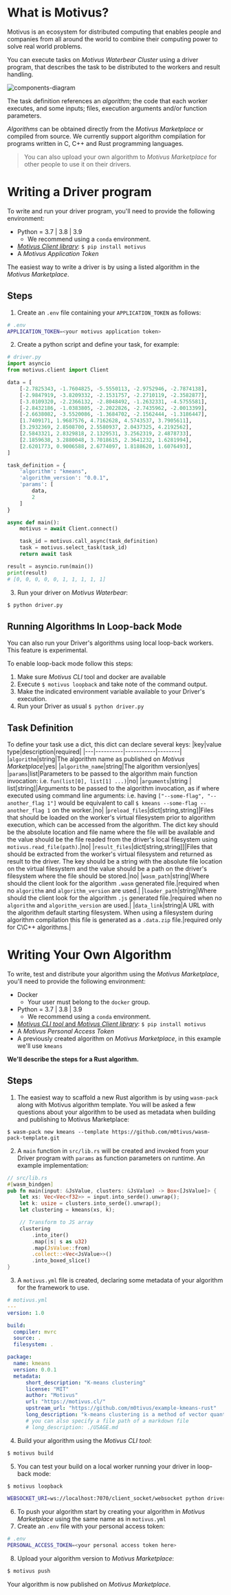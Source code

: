 # What is Motivus?
Motivus is an ecosystem for distributed computing that enables people and companies from all around the world to combine their computing power to solve real world problems.

You can execute tasks on *Motivus Waterbear Cluster* using a driver program, that describes the task to be distributed to the workers and result handling.

![components-diagram](https://motivus.cl/components-diagram.png "Components diagram")

The task definition references an *algorithm*; the code that each worker executes, and some inputs; files, execution arguments and/or function parameters.

*Algorithms* can be obtained directly from the *Motivus Marketplace* or compiled from source. We currently support algorithm compilation for programs written in C, C++ and Rust programming languages.

> You can also upload your own algorithm to *Motivus Marketplace* for other people to use it on their drivers.

# Writing a Driver program
To write and run your driver program, you'll need to provide the following environment:
* Python = 3.7 | 3.8 | 3.9
    * We recommend using a `conda` environment.
* [*Motivus Client library*](https://pypi.org/project/motivus/): `$ pip install motivus`
* A *Motivus Application Token*

The easiest way to write a driver is by using a listed algorithm in the *Motivus Marketplace*.

## Steps
1. Create an `.env` file containing your `APPLICATION_TOKEN` as follows:
```sh
# .env
APPLICATION_TOKEN=<your motivus application token>
```
2. Create a python script and define your task, for example:

```python
# driver.py
import asyncio
from motivus.client import Client

data = [
    [-2.7825343, -1.7604825, -5.5550113, -2.9752946, -2.7874138],
    [-2.9847919, -3.8209332, -2.1531757, -2.2710119, -2.3582877],
    [-3.0109320, -2.2366132, -2.8048492, -1.2632331, -4.5755581],
    [-2.8432186, -1.0383805, -2.2022826, -2.7435962, -2.0013399],
    [-2.6638082, -3.5520086, -1.3684702, -2.1562444, -1.3186447],
    [1.7409171, 1.9687576, 4.7162628, 4.5743537, 3.7905611],
    [3.2932369, 2.8508700, 2.5580937, 2.0437325, 4.2192562],
    [2.5843321, 2.8329818, 2.1329531, 3.2562319, 2.4878733],
    [2.1859638, 3.2880048, 3.7018615, 2.3641232, 1.6281994],
    [2.6201773, 0.9006588, 2.6774097, 1.8188620, 1.6076493],
]

task_definition = {
    'algorithm': "kmeans",
    'algorithm_version': "0.0.1",
    'params': [
        data,
        2
    ]
}

async def main():
    motivus = await Client.connect()

    task_id = motivus.call_async(task_definition)
    task = motivus.select_task(task_id)
    return await task

result = asyncio.run(main())
print(result)
# [0, 0, 0, 0, 0, 1, 1, 1, 1, 1]
```

3. Run your driver on *Motivus Waterbear*: 
```sh
$ python driver.py
```

## Running Algorithms In Loop-back Mode
You can also run your Driver's algorithms using local loop-back workers. This feature is experimental.

To enable loop-back mode follow this steps:
1. Make sure *Motivus CLI* tool and docker are available
1. Execute `$ motivus loopback` and take note of the command output.
1. Make the indicated environment variable available to your Driver's execution.
1. Run your Driver as usual `$ python driver.py`

## Task Definition
To define your task use a dict, this dict can declare several keys:
|key|value type|description|required|
|---|----------|-----------|--------|
|`algorithm`|string|The algorithm name as published on *Motivus Marketplace*|yes|
|`algorithm_name`|string|The algorithm version|yes|
|`params`|list|Parameters to be passed to the algorithm main function invocation: i.e. `fun(list[0], list[1] ...)`|no|
|`arguments`|string \| list[string]|Arguments to be passed to the algorithm invocation, as if where executed using command line arguments: i.e. having `["--some-flag", "--another_flag 1"]` would be equivalent to call `$ kmeans --some-flag --another_flag 1` on the worker.|no|
|`preload_files`|dict[string,string]|Files that should be loaded on the worker's virtual filesystem prior to algorithm execution, which can be accessed from the algorithm. The dict key should be the absolute location and file name where the file will be available and the value should be the file readed from the driver's local filesystem using `motivus.read_file(path)`.|no|
|`result_files`|dict[string,string]]|Files that should be extracted from the worker's virtual filesystem and returned as result to the driver. The key should be a string with the absolute file location on the virtual filesystem and the value should be a path on the driver's filesystem where the file should be stored.|no|
|`wasm_path`|string|Where should the client look for the algorithm `.wasm` generated file.|required when no `algorithm` and `algorithm_version` are used.|
|`loader_path`|string|Where should the client look for the algorithm `.js` generated file.|required when no `algorithm` and `algorithm_version` are used.|
|`data_link`|string|A URL with the algorithm default starting filesystem. When using a filesystem during algorithm compilation this file is generated as a `.data.zip` file.|required only for C\C++ algorithms.|

# Writing Your Own Algorithm
To write, test and distribute your algorithm using the *Motivus Marketplace*, you'll need to provide the following environment:
* Docker
    * Your user must belong to the `docker` group.
* Python = 3.7 | 3.8 | 3.9
    * We recommend using a `conda` environment.
* [*Motivus CLI tool* and *Motivus Client library*](https://pypi.org/project/motivus/): `$ pip install motivus`
* A *Motivus Personal Access Token*
* A previously created algorithm on *Motivus Marketplace*, in this example we'll use `kmeans`


**We'll describe the steps for a Rust algorithm.**

## Steps

1. The easiest way to scaffold a new Rust algorithm is by using `wasm-pack` along with Motivus algorithm template. You will be asked a few questions about your algorithm to be used as metadata when building and publishing to Motivus Marketplace:
```
$ wasm-pack new kmeans --template https://github.com/m0tivus/wasm-pack-template.git
```
2. A `main` function in `src/lib.rs` will be created and invoked from your Driver program with `params` as function parameters on runtime. An example implementation:
```rust
// src/lib.rs
#[wasm_bindgen]
pub fn main(input: &JsValue, clusters: &JsValue) -> Box<[JsValue]> {
    let xs: Vec<Vec<f32>> = input.into_serde().unwrap();
    let k: usize = clusters.into_serde().unwrap();
    let clustering = kmeans(xs, k);

    // Transform to JS array
    clustering
        .into_iter()
        .map(|s| s as u32)
        .map(JsValue::from)
        .collect::<Vec<JsValue>>()
        .into_boxed_slice()
}
```
3. A `motivus.yml` file is created, declaring some metadata of your algorithm for the framework to use.
```yaml
# motivus.yml
---
version: 1.0

build:
  compiler: mvrc
  source: .
  filesystem: .

package:
  name: kmeans
  version: 0.0.1
  metadata:
      short_description: "K-means clustering"
      license: "MIT"
      author: "Motivus"
      url: "https://motivus.cl/"
      upstream_url: "https://github.com/m0tivus/example-kmeans-rust"
      long_description: "k-means clustering is a method of vector quantization, originally from signal ..."
      # you can also specify a file path of a markdown file
      # long_description: ./USAGE.md
```
4. Build your algorithm using the *Motivus CLI tool*:
```sh
$ motivus build
```
5. You can test your build on a local worker running your driver in loop-back mode:
```sh
$ motivus loopback
```
```sh
WEBSOCKET_URI=ws://localhost:7070/client_socket/websocket python driver.py
```
6. To push your algorithm start by creating your algorithm in *Motivus Marketplace* using the same name as in `motivus.yml`
7. Create an `.env` file with your personal access token:
```sh
# .env
PERSONAL_ACCESS_TOKEN=<your personal access token here>
```
8. Upload your algorithm version to *Motivus Marketplace*:
```sh
$ motivus push
```

Your algorithm is now published on *Motivus Marketplace*.
